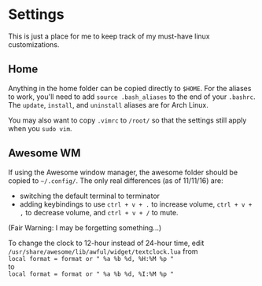 # Settings

This is just a place for me to keep track of my must-have linux customizations.


## Home

Anything in the home folder can be copied directly to `$HOME`. For the aliases to work, you'll need to add `source .bash_aliases` to the end of your `.bashrc`. The `update`, `install`, and `uninstall` aliases are for Arch Linux.   

You may also want to copy `.vimrc` to `/root/` so that the settings still apply when you `sudo vim`.

## Awesome WM

If using the Awesome window manager, the awesome folder should be copied to `~/.config/`. The only real differences (as of 11/11/16) are:
+ switching the default terminal to terminator 
+ adding keybindings to use `ctrl + v + .` to increase volume, `ctrl + v + ,` to decrease volume, and `ctrl + v + /` to mute.   
   
(Fair Warning: I may be forgetting something...)

To change the clock to 12-hour instead of 24-hour time, edit `/usr/share/awesome/lib/awful/widget/textclock.lua` from  
`local format = format or " %a %b %d, %H:%M %p "`   
to   
`local format = format or " %a %b %d, %I:%M %p "`
